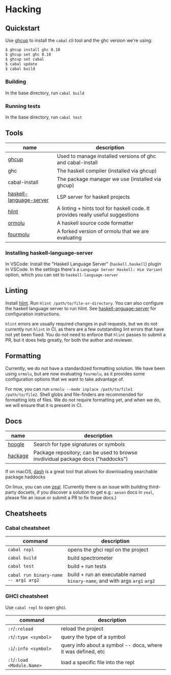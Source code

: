 # Hacking

## Quickstart

Use [ghcup][ghcup] to install the `cabal` cli tool and the ghc version we're using:

```sh
$ ghcup install ghc 8.10
$ ghcup set ghc 8.10
$ ghcup set cabal
$ cabal update
$ cabal build
```

### Building

In the base directory, run `cabal build`

### Running tests

In the base directory, run `cabal test`

## Tools

| name | description |
| ---- | ----------- |
| [ghcup][ghcup] | Used to manage installed versions of ghc and cabal-install |
| ghc | The haskell compiler (installed via ghcup) |
| cabal-install | The package manager we use (installed via ghcup) |
| [haskell-language-server][hls] | LSP server for haskell projects |
| [hlint][hlint] | A linting + hints tool for haskell code. It provides really useful suggestions |
| [ormolu][ormolu] | A haskell source code formatter |
| [fourmolu][fourmolu] | A forked version of ormolu that we are evaluating |

### Installing haskell-language-server

In VSCode: Install the "Haskell Language Server" (`haskell.haskell`) plugin in VSCode. In the
settings there's a `Language Server Haskell: Hie Variant` option, which you can
set to `haskell-language-server`

## Linting

Install [hlint][hlint].  Run `hlint /path/to/file-or-directory`.  You can also configure the haskell language server to run hlint.
See [haskell-anguage-server][hls] for configuration instructions.

`hlint` errors are usually required changes in pull requests, but we do not currently run `hlint` in CI, as there are a few outstanding lint errors that have not yet been fixed.
You do not need to enforce that `hlint` passes to submit a PR, but it does help greatly, for both the author and reviewer.

## Formatting

Currently, we do not have a standardized formatting solution.  We have been using `ormolu`, but are now evaluating `fourmolu`, as it provides some configuration options that we want to take advantage of.

For now, you can run `ormolu --mode inplace /path/to/file1 /path/to/file2`.  Shell globs and file-finders are recommended for formatting lots of files.  We do not require formatting yet, and when we do, we will ensure that it is present in CI.

## Docs

| name | description |
| ---- | ----------- |
| [hoogle][hoogle] | Search for type signatures or symbols |
| [hackage][hackage] | Package repository; can be used to browse invdividual package docs ("haddocks") |

If on macOS, [dash](https://kapeli.com/dash) is a great tool that allows for downloading searchable package haddocks

On linux, you can use [zeal](https://zealdocs.org/).  (Currently there is an issue with building third-party docsets, if you discover a solution to get e.g.: `aeson` docs in `zeal`, please file an issue or submit a PR to fix these docs.)

## Cheatsheets

### Cabal cheatsheet

| command | description |
| ------- | ----------- |
| `cabal repl` | opens the ghci repl on the project |
| `cabal build` | build spectrometer |
| `cabal test` | build + run tests |
| `cabal run binary-name -- arg1 arg2` | build + run an executable named `binary-name`, and with args `arg1` `arg2` |

### GHCI cheatsheet

Use `cabal repl` to open ghci.

| command | description |
| ------- | ----------- |
| `:r`/`:reload` | reload the project |
| `:t`/`:type <symbol>` | query the type of a symbol |
| `:i`/`:info <symbol>` | query info about a symbol -- docs, where it was defined, etc |
| `:l`/`:load <Module.Name>` | load a specific file into the repl |

[fourmolu]: https://github.com/fourmolu/fourmolu
[ghcup]: https://www.haskell.org/ghcup
[hackage]: https://hackage.haskell.org/
[hlint]: https://github.com/ndmitchell/hlint
[hls]: https://github.com/haskell/haskell-language-server
[hoogle]: https://hoogle.haskell.org/
[ormolu]: https://github.com/tweag/ormolu
